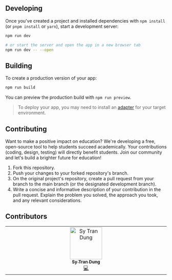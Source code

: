 ## Developing

Once you've created a project and installed dependencies with `npm install` (or `pnpm install` or `yarn`), start a development server:

```bash
npm run dev

# or start the server and open the app in a new browser tab
npm run dev -- --open
```

## Building

To create a production version of your app:

```bash
npm run build
```

You can preview the production build with `npm run preview`.

> To deploy your app, you may need to install an [adapter](https://kit.svelte.dev/docs/adapters) for your target environment.

## Contributing

Want to make a positive impact on education? We're developing a free, open-source tool to help students 
succeed academically. Your contributions (coding, design, testing) will directly benefit students. 
Join our community and let's build a brighter future for education!

1. Fork this repository.
1. Push your changes to your forked repository's branch.
1. On the original project's repository, create a pull request from your branch to the main branch (or the designated development branch).
1. Write a concise and informative description of your contribution in the pull request. Explain the problem you solved, the approach you took, and any relevant considerations.

## Contributors

<!-- ALL-CONTRIBUTORS-LIST:START - Do not remove or modify this section -->
<!-- prettier-ignore-start -->
<!-- markdownlint-disable -->
<table>
  <tbody>
    <tr>
      <td align="center" valign="top" width="14.28%"><a href="https://sytranvn.dev"><img src="https://avatars.githubusercontent.com/u/13009812?v=4?s=100" width="100px;" alt="Sy Tran Dung"/><br /><sub><b>Sy Tran Dung</b></sub></a><br /><a href="#code-sytranvn" title="Code">💻</a></td>
    </tr>
  </tbody>
</table>

<!-- markdownlint-restore -->
<!-- prettier-ignore-end -->

<!-- ALL-CONTRIBUTORS-LIST:END -->

